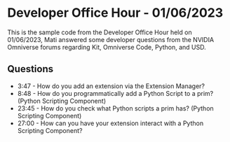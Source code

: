 # Developer Office Hour - 01/06/2023
This is the sample code from the Developer Office Hour held on 01/06/2023, Mati answered some developer questions 
from the NVIDIA Omniverse forums regarding Kit, Omniverse Code, Python, and USD.

## Questions
- 3:47 - How do you add an extension via the Extension Manager?
- 8:48 - How do you programmatically add a Python Script to a prim? (Python Scripting Component)
- 23:45 - How do you check what Python scripts a prim has? (Python Scripting Component)
- 27:00 - How can you have your extension interact with a Python Scripting Component?

